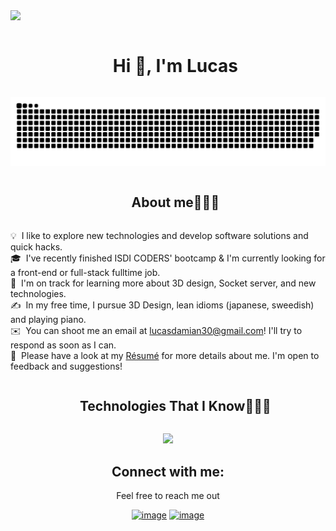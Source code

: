<!--horizontal divider(gradiant)-->
<img src="https://user-images.githubusercontent.com/73097560/115834477-dbab4500-a447-11eb-908a-139a6edaec5c.gif">

<!--h1 without bottom border-->
<div id="user-content-toc">
  <ul align="center">
    <summary><h1 style="display: inline-block">Hi 👋, I'm Lucas</h1></summary>
  </ul>
</div>

<!--- snake -->
<div align="center">
  <img  src="https://github.com/1999AZZAR/1999AZZAR/blob/main/resources/img/grid-snake.svg"
       alt="snake" /></a>
</div>

<!--h1 without bottom border-->
<div id="user-content-toc">
  <ul align="center">
    <summary><h2 style="display: inline-block">About me👨🏻‍💻</h2></summary>
  </ul>
</div>

💡 &nbsp;I like to explore new technologies and develop software solutions and quick hacks.\
🎓 &nbsp;I've recently finished ISDI CODERS' bootcamp & I'm currently looking for a front-end or full-stack fulltime job.\
🌱 &nbsp;I'm on track for learning more about 3D design, Socket server, and new technologies.\
✍️ &nbsp;In my free time, I pursue 3D Design, lean idioms (japanese, sweedish) and playing piano.  
✉️ &nbsp;You can shoot me an email at lucasdamian30@gmail.com! I'll try to respond as soon as I can.\
📄 &nbsp;Please have a look at my [Résumé](https://drive.google.com/file/d/1KrKIUXm4V_SS9Ndox4CJ4ItBX_yyRVqp/view?usp=sharing) for more details about me. I'm open to feedback and suggestions!



<!--h1 without bottom border-->
<div id="user-content-toc">
  <ul align="center">
    <summary><h2 style="display: inline-block">Technologies That I Know👨🏻‍💻</h2></summary>
  </ul>
</div>
<!--tech stack icons-->
<p align="center">
  <a href="https://skillicons.dev">
    <img src="https://skillicons.dev/icons?i=git,github,vscode,vite,bash,html,css,sass,bootstrap,tailwind,js,ts,nodejs,mongodb,react,threejs,figma,blender,ai,ps,pr&perline=14" />
  </a>
</p>

<h2 align="center">Connect with me:</h2>
<div align="center">
Feel free to reach me out

[![image](https://img.shields.io/badge/LinkedIn-0077B5?style=for-the-badge&logo=linkedin&logoColor=white)](https://www.linkedin.com/in/lucas-diaz-cuenca/)
[![image](https://img.shields.io/badge/Gmail-D14836?style=for-the-badge&logo=gmail&logoColor=white)](mailto:lucasdamian30@gmail.com)






